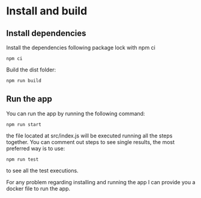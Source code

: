 # Install and build

## Install dependencies

Install the dependencies following package lock with npm ci
```
npm ci
```

Build the dist folder:

```
npm run build
```

## Run the app

You can run the app by running the following command:

```
npm run start
```
the file located at src/index.js will be executed running all the steps together.
You can comment out steps to see single results, the most preferred way is to use:

```
npm run test
```

to see all the test executions.

For any problem regarding installing and running the app I can provide you a docker file to run the app.